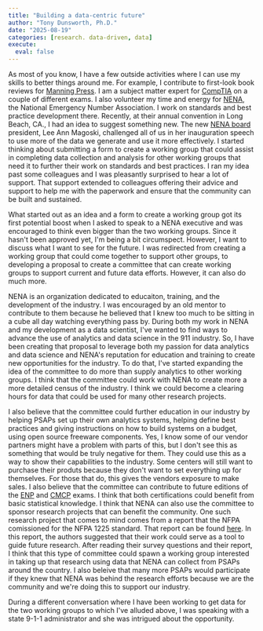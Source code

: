 ```yaml
---
title: "Building a data-centric future"
author: "Tony Dunsworth, Ph.D."
date: "2025-08-19"
categories: [research. data-driven, data]
execute: 
  eval: false
---
```


As most of you know, I have a few outside activities where I can use my skills to better things around me. For example, I contribute to first-look book reviews for [Manning Press](https://www.manning.com/). I am a subject matter expert for [CompTIA](https://www.comptia.com/) on a couple of different exams. I also volunteer my time and energy for [NENA](https://www.nena.org/), the National Emergency Number Association. I work on standards and best practice development there. Recently, at their annual convention in Long Beach, CA., I had an idea to suggest something new. The new [NENA board](https://www.nena.org/page/board) president, Lee Ann Magoski, challenged all of us in her inauguration speech to use more of the data we generate and use it more effectively. I started thinking about submitting a form to create a working group that could assist in completing data collection and analysis for other working groups that need it to further their work on standards and best practices. I ran my idea past some colleagues and I was pleasantly surprised to hear a lot of support. That support extended to colleagues offering their advice and support to help me with the paperwork and ensure that the community can be built and sustained. 

What started out as an idea and a form to create a working group got its first potential boost when I asked to speak to a NENA executive and was encouraged to think even bigger than the two working groups. Since it hasn't been approved yet, I'm being a bit circumspect. However, I want to discuss what I want to see for the future. I was redirected from creating a working group that could come together to support other groups, to developing a proposal to create a committee that can create working groups to support current and future data efforts. However, it can also do much more. 

NENA is an organization dedicated to educaiton, training, and the development of the industry. I was encouraged by an old mentor to contribute to them because he believed that I knew too much to be sitting in a cube all day watching everything pass by. During both my work in NENA and my development as a data scientist, I've wanted to find ways to advance the use of analytics and data science in the 911 industry. So, I have been creating that proposal to leverage both my passion for data analytics and data science and NENA's reputation for education and training to create new opportunities for the industry. To do that, I've started expanding the idea of the committee to do more than supply analytics to other working groups. I think that the committee could work with NENA to create more a more detailed census of the industry. I think we could become a clearing hours for data that could be used for many other research projects. 

I also believe that the committee could further education in our industry by helping PSAPs set up their own analytics systems, helping define best practices and giving instructions on how to build systems on a budget, using open source freeware components. Yes, I know some of our vendor partners might have a problem with parts of this, but I don't see this as something that would be truly negative for them. They could use this as a way to show their capabilities to the industry. Some centers will still want to purchase their produts because they don't want to set everything up for themselves. For those that do, this gives the vendors exposure to make sales. I also believe that the committee can contribute to future editions of the [ENP](https://www.nena.org/page/ENP_Certification) and [CMCP](https://www.nena.org/page/CenterManagerCert) exams. I think that both certifications could benefit from basic statistical knowledge. I think that NENA can also use the committee to sponsor research projects that can benefit the community. One such research project that comes to mind comes from a report that the NFPA comissioned for the NFPA 1225 standard. That report can be found [here](https://www.nfpa.org/education-and-research/research/fire-protection-research-foundation/projects-and-reports/an-analysis-of-public-safety-call-answering-and-event-processing-times). In this report, the authors suggested that their work could serve as a tool to guide future research. After reading their survey questions and their report, I think that this type of committee could spawn a working group interested in taking up that research using data that NENA can collect from PSAPs around the country. I also beleive that many more PSAPs would participate if they knew that NENA was behind the research efforts because we are the community and we're doing this to support our industry.

During a different conversation where I have been working to get data for the two working groups to which I've alluded above, I was speaking with a state 9-1-1 administrator and she was intrigued about the opportunity. 
